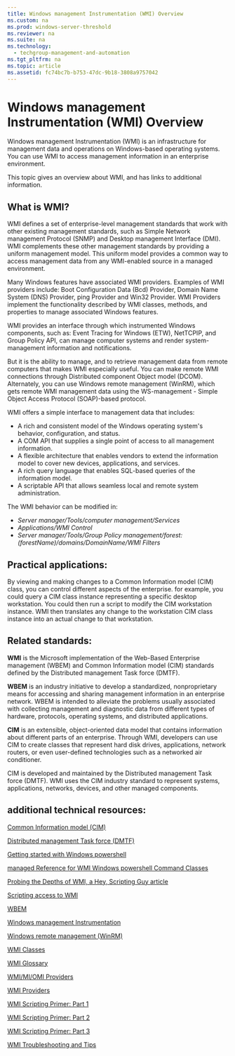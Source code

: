 ```yaml
---
title: Windows management Instrumentation (WMI) Overview
ms.custom: na
ms.prod: windows-server-threshold
ms.reviewer: na
ms.suite: na
ms.technology: 
  - techgroup-management-and-automation
ms.tgt_pltfrm: na
ms.topic: article
ms.assetid: fc74bc7b-b753-47dc-9b18-3808a9757042
---
```

# Windows management Instrumentation (WMI) Overview
Windows management Instrumentation \(WMI\) is an infrastructure for management data and operations on Windows-based operating systems. You can use WMI to access management information in an enterprise environment.

This topic gives an overview about WMI, and has links to additional information.

## What is WMI?
WMI defines a set of enterprise-level management standards that work with other existing management standards, such as Simple Network management Protocol \(SNMP\) and Desktop management Interface \(DMI\). WMI complements these other management standards by providing a uniform management model. This uniform model provides a common way to access management data from any WMI-enabled source in a managed environment.

Many Windows features have associated WMI providers. Examples of WMI providers include: Boot Configuration Data \(Bcd\) Provider, Domain Name System \(DNS\) Provider, ping Provider and Win32 Provider. WMI Providers implement the functionality described by WMI classes, methods, and properties to manage associated Windows features.

WMI provides an interface through which instrumented Windows components, such as: Event Tracing for Windows \(ETW\), NetTCPIP, and Group Policy API, can manage computer systems and render system-management information and notifications.

But it is the ability to manage, and to retrieve management data from remote computers that makes WMI especially useful. You can make remote WMI connections through Distributed component Object model \(DCOM\). Alternately, you can use Windows remote management \(WinRM\), which gets remote WMI management data using the WS-management - Simple Object Access Protocol \(SOAP\)-based protocol.

WMI offers a simple interface to management data that includes:
- A rich and consistent model of the Windows operating system's behavior, configuration, and status.
- A COM API that supplies a single point of access to all management information.
- A flexible architecture that enables vendors to extend the information model to cover new devices, applications, and services.
- A rich query language that enables SQL-based queries of the information model.
- A scriptable API that allows seamless local and remote system administration.

The WMI behavior can be modified in:
- *Server manager/Tools/computer management/Services*
- *Applications/WMI Control*
- *Server manager/Tools/Group Policy management/forest: \(forestName\)/domains/DomainName/WMI Filters*

## Practical applications:
By viewing and making changes to a Common Information model \(CIM\) class, you can control different aspects of the enterprise. for example, you could query a CIM class instance representing a specific desktop workstation. You could then run a script to modify the CIM workstation instance. WMI then translates any change to the workstation CIM class instance into an actual change to that workstation.

## Related standards:
**WMI** is the Microsoft implementation of the Web-Based Enterprise management \(WBEM\)  and Common Information model \(CIM\) standards defined by the Distributed management Task force \(DMTF\).

**WBEM** is an industry initiative to develop a standardized, nonproprietary means for accessing and sharing management information in an enterprise network. WBEM is intended to alleviate the problems usually associated with collecting management and diagnostic data from different types of hardware, protocols, operating systems, and distributed applications.

**CIM** is an extensible, object-oriented data model that contains information about different parts of an enterprise. Through WMI, developers can use CIM to create classes that represent hard disk drives, applications, network routers, or even user-defined technologies such as a networked air conditioner.

CIM is developed and maintained by the Distributed management Task force (DMTF). WMI uses the CIM industry standard to represent systems, applications, networks, devices, and other managed components.

## additional technical resources:
[Common Information model \(CIM\)](http://www.dmtf.org/standards/cim)

[Distributed management Task force \(DMTF\)](http://www.dmtf.org/)

[Getting started with Windows powershell](https://technet.microsoft.com/library/hh857337.aspx)

[managed Reference for WMI Windows powershell Command Classes](https://msdn.microsoft.com/library/windows/desktop/ee309379.aspx)

[Probing the Depths of WMI, a Hey, Scripting Guy article](https://technet.microsoft.com/magazine/2008.11.heyscriptingguy.aspx)

[Scripting access to WMI](https://msdn.microsoft.com/library/windows/desktop/aa393256.aspx) 

[WBEM](http://www.dmtf.org/standards/wbem)

[Windows management Instrumentation](https://msdn.microsoft.com/library/windows/desktop/aa394582.aspx)  

[Windows remote management \(WinRM\)](https://msdn.microsoft.com/library/windows/desktop/aa384426.aspx)

[WMI Classes](https://msdn.microsoft.com/library/windows/desktop/aa394554.aspx)

[WMI Glossary](https://msdn.microsoft.com/library/windows/desktop/aa394561.aspx)

[WMI/MI/OMI Providers](https://msdn.microsoft.com/library/windows/desktop/bg126473.aspx)

[WMI Providers](https://msdn.microsoft.com/library/windows/desktop/aa394570.aspx)

[WMI Scripting Primer: Part 1](https://msdn.microsoft.com/library/ms974579.aspx)

[WMI Scripting Primer: Part 2](https://msdn.microsoft.com/library/ms974592.aspx)

[WMI Scripting Primer: Part 3](https://msdn.microsoft.com/library/ms974547.aspx)

[WMI Troubleshooting and Tips](https://technet.microsoft.com/library/ee692772.aspx)




  

